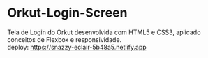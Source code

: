 # Orkut-Login-Screen
Tela de Login do Orkut desenvolvida com HTML5 e CSS3, aplicado conceitos de Flexbox e responsividade. <br>
deploy: https://snazzy-eclair-5b48a5.netlify.app
